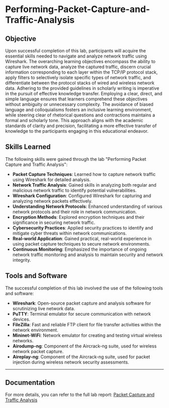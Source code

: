 # Performing-Packet-Capture-and-Traffic-Analysis

## Objective
Upon successful completion of this lab, participants will acquire the essential skills needed to navigate and analyze network traffic using Wireshark. The overarching learning objectives encompass the ability to capture live network data, analyze the captured traffic, discern crucial information corresponding to each layer within the TCP/IP protocol stack, apply filters to selectively isolate specific types of network traffic, and differentiate between the protocol stacks of wired and wireless network data. Adhering to the provided guidelines in scholarly writing is imperative in the pursuit of effective knowledge transfer. Employing a clear, direct, and simple language ensures that learners comprehend these objectives without ambiguity or unnecessary complexity. The avoidance of biased language and colloquialisms fosters an inclusive learning environment, while steering clear of rhetorical questions and contractions maintains a formal and scholarly tone. This approach aligns with the academic standards of clarity and precision, facilitating a more effective transfer of knowledge to the participants engaging in this educational endeavor.

## Skills Learned

The following skills were gained through the lab "Performing Packet Capture and Traffic Analysis":

- **Packet Capture Techniques**: Learned how to capture network traffic using Wireshark for detailed analysis.
- **Network Traffic Analysis**: Gained skills in analyzing both regular and malicious network traffic to identify potential vulnerabilities.
- **Wireshark Configuration**: Configured Wireshark for capturing and analyzing network packets effectively.
- **Understanding Network Protocols**: Enhanced understanding of various network protocols and their role in network communication.
- **Encryption Methods**: Explored encryption techniques and their significance in securing network traffic.
- **Cybersecurity Practices**: Applied security practices to identify and mitigate cyber threats within network communications.
- **Real-world Application**: Gained practical, real-world experience in using packet capture techniques to secure network environments.
- **Continuous Monitoring**: Emphasized the importance of ongoing network traffic monitoring and analysis to maintain security and network integrity.


## Tools and Software

The successful completion of this lab involved the use of the following tools and software:

- **Wireshark**: Open-source packet capture and analysis software for scrutinizing live network data.
- **PuTTY**: Terminal emulator for secure communication with network devices.
- **FileZilla**: Fast and reliable FTP client for file transfer activities within the network environment.
- **Mininet-WiFi**: Network emulator for creating and testing virtual wireless networks.
- **Airodump-ng**: Component of the Aircrack-ng suite, used for wireless network packet capture.
- **Aireplay-ng**: Component of the Aircrack-ng suite, used for packet injection during wireless network security assessments.


---

## Documentation

For more details, you can refer to the full lab report: 
[Packet Capture and Traffic Analysis](https://github.com/user-attachments/files/16739327/Lab.3-.Performing.Packet.Capture.and.Traffic.Analysis.docx)
